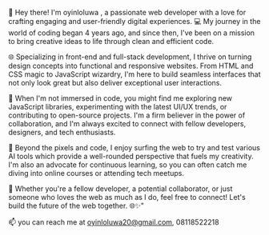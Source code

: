 👋 Hey there! I'm oyinloluwa , a passionate web developer with a love for crafting engaging and user-friendly digital experiences. 💻 My journey in the world of coding began 4 years ago, and since then, I've been on a mission to bring creative ideas to life through clean and efficient code.

🌐 Specializing in front-end and full-stack development, I thrive on turning design concepts into functional and responsive websites. From HTML and CSS magic to JavaScript wizardry, I'm here to build seamless interfaces that not only look great but also deliver exceptional user interactions.

🚀 When I'm not immersed in code, you might find me exploring new JavaScript libraries, experimenting with the latest UI/UX trends, or contributing to open-source projects. I'm a firm believer in the power of collaboration, and I'm always excited to connect with fellow developers, designers, and tech enthusiasts.

🎨 Beyond the pixels and code, I enjoy surfing the web to try and test various AI tools which provide a well-rounded perspective that fuels my creativity. I'm also an advocate for continuous learning, so you can often catch me diving into online courses or attending tech meetups.

🌟 Whether you're a fellow developer, a potential collaborator, or just someone who loves the web as much as I do, feel free to connect! Let's build the future of the web together. 🌐✨"

 📫 you can reach me at oyinloluwa20@gmail.com, 08118522218

<!---
oyinloluwa20/oyinloluwa20 is a ✨ special ✨ repository because its `README.md` (this file) appears on your GitHub profile.
You can click the Preview link to take a look at your changes.
--->
